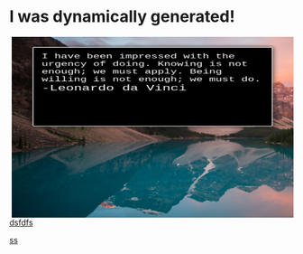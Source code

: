   # I was dynamically generated! 
  <img align="right" alt="" src="./html/quotequote.png" width="500" height="320" />


<a href="#" onclick="{&quot;event_type&quot;:&quot;user_profile.click&quot;,&quot;payload&quot;:{&quot;profile_user_id&quot;:1627459,&quot;target&quot;:&quot;FOLLOW_BUTTON&quot;,&quot;user_id&quot;:86180097,&quot;originating_url&quot;:&quot;https://github.com/shgysk8zer0&quot;}}" data-hydro-click-hmac="26baea7c50b98cb1baed4b29f51f21379a989fde564aeff0af72f1a4c8554628" data-disable-with="Follow">dsfdfs</a>

<a href="#">ss</a>
